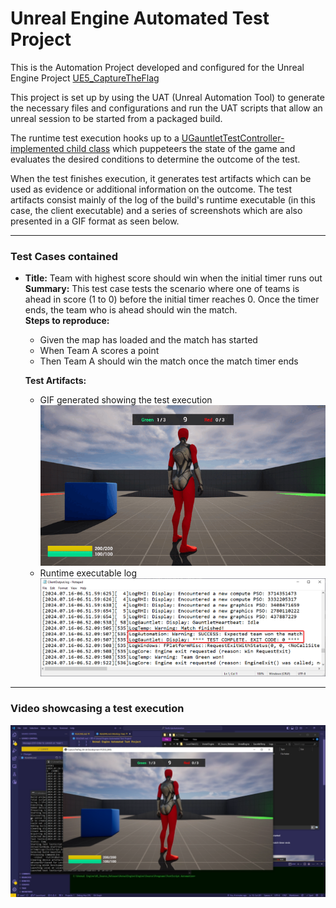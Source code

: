 # Unreal Engine Automated Test Project

This is the Automation Project developed and configured for the Unreal Engine Project [UE5_CaptureTheFlag](https://github.com/Narsell/UE5_CaptureTheFlag)

This project is set up by using the UAT (Unreal Automation Tool) to generate the necessary files and configurations and run the UAT scripts that allow an unreal session to be started from a packaged build.

The runtime test execution hooks up to a [UGauntletTestController-implemented child class](https://github.com/Narsell/UE5_CaptureTheFlag/tree/main/Source/CaptureTheFlag/AutomationTests) which puppeteers the state of the game and evaluates the desired conditions to determine the outcome of the test.

When the test finishes execution, it generates test artifacts which can be used as evidence or additional information on the outcome.
The test artifacts consist mainly of the log of the build's runtime executable (in this case, the client executable) and a series of screenshots which are also presented in a GIF format as seen below.

---

### Test Cases contained
* **Title:** Team with highest score should win when the initial timer runs out<br>
**Summary:** This test case tests the scenario where one of teams is ahead in score (1 to 0) before the initial timer reaches 0. Once the timer ends, the team who is ahead should win the match.<br>
**Steps to reproduce:**
    * Given the map has loaded and the match has started
    * When Team A scores a point
    * Then Team A should win the match once the match timer ends

  **Test Artifacts:**
    * GIF generated showing the test execution<br>
      ![Test Execution Gif Artifact](showcase_artifacts/ClientTest.gif)
    * Runtime executable log<br>
      ![alt text](showcase_artifacts/image.png)

---

### Video showcasing a test execution
[![Gauntlet Showcase Video](https://raw.githubusercontent.com/Narsell/UE5_GauntletAutomation/main/showcase_artifacts/GauntletShowCaseVideo_thumbnail.png)](https://raw.githubusercontent.com/Narsell/UE5_GauntletAutomation/main/showcase_artifacts/GauntletShowcaseVideo.mp4)